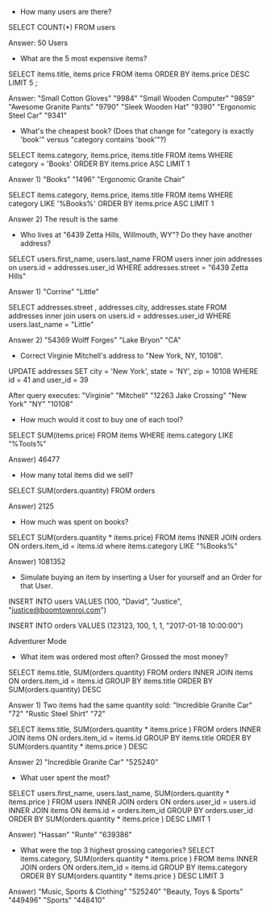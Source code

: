 * How many users are there?

SELECT COUNT(*) FROM users

Answer: 50 Users



* What are the 5 most expensive items?

SELECT items.title, items.price FROM items ORDER BY items.price DESC LIMIT 5 ;

Answer:
"Small Cotton Gloves"	"9984"
"Small Wooden Computer"	"9859"
"Awesome Granite Pants"	"9790"
"Sleek Wooden Hat"	"9390"
"Ergonomic Steel Car"	"9341"


* What's the cheapest book? (Does that change for "category is exactly 'book'" versus "category contains 'book'"?)

SELECT items.category, items.price, items.title FROM items WHERE category = 'Books' ORDER BY items.price ASC LIMIT 1

Answer 1) "Books"	"1496"	"Ergonomic Granite Chair"



SELECT items.category, items.price, items.title FROM items WHERE category LIKE '%Books%' ORDER BY items.price ASC LIMIT 1

Answer 2)  The result is the same



* Who lives at "6439 Zetta Hills, Willmouth, WY"? Do they have another address?

SELECT users.first_name, users.last_name FROM users inner join addresses on users.id = addresses.user_id WHERE addresses.street = "6439 Zetta Hills"

Answer 1) "Corrine"	"Little"

SELECT addresses.street , addresses.city, addresses.state FROM addresses inner join users on users.id = addresses.user_id WHERE users.last_name = "Little"

Answer 2)  "54369 Wolff Forges"	"Lake Bryon"	"CA"



* Correct Virginie Mitchell's address to "New York, NY, 10108".

UPDATE addresses SET city = 'New York', state = 'NY', zip = 10108 WHERE id = 41 and user_id = 39

After query executes:  "Virginie"	"Mitchell"	"12263 Jake Crossing"	"New York"	"NY"	"10108"



* How much would it cost to buy one of each tool?

SELECT SUM(items.price) FROM items WHERE items.category LIKE “%Tools%”

Answer) 46477



* How many total items did we sell?

SELECT SUM(orders.quantity) FROM orders

Answer)  2125



* How much was spent on books?

SELECT SUM(orders.quantity * items.price) FROM items INNER JOIN orders ON orders.item_id = items.id where items.category LIKE "%Books%"

Answer)  1081352



* Simulate buying an item by inserting a User for yourself and an Order for that User.

INSERT INTO users VALUES (100, "David", "Justice", "justice@boomtownroi.com")

INSERT INTO orders VALUES (123123, 100, 1, 1, "2017-01-18 10:00:00")


Adventurer Mode
* What item was ordered most often? Grossed the most money?

SELECT items.title, SUM(orders.quantity) FROM orders INNER JOIN items ON orders.item_id = items.id GROUP BY items.title ORDER BY SUM(orders.quantity) DESC

Answer 1)
Two items had the same quantity sold:
"Incredible Granite Car"	"72"
"Rustic Steel Shirt"	"72"

SELECT items.title, SUM(orders.quantity * items.price ) FROM orders INNER JOIN items ON orders.item_id = items.id GROUP BY items.title ORDER BY SUM(orders.quantity * items.price ) DESC

Answer 2)
"Incredible Granite Car"	"525240"



* What user spent the most?

SELECT users.first_name, users.last_name, SUM(orders.quantity * items.price ) FROM users INNER JOIN orders ON orders.user_id = users.id INNER JOIN items ON items.id = orders.item_id GROUP BY orders.user_id ORDER BY SUM(orders.quantity * items.price ) DESC LIMIT 1

Answer)  "Hassan"	"Runte"	"639386"



* What were the top 3 highest grossing categories?
SELECT items.category, SUM(orders.quantity * items.price ) FROM items INNER JOIN orders ON orders.item_id = items.id GROUP BY items.category ORDER BY SUM(orders.quantity * items.price ) DESC LIMIT 3

Answer)
"Music, Sports & Clothing"	"525240"
"Beauty, Toys & Sports"	"449496"
"Sports"	"448410"

